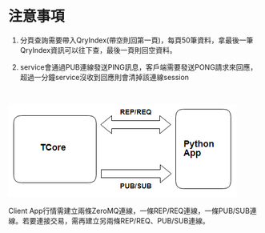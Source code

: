 

# 注意事項
1. 分頁查詢需要帶入QryIndex(帶空則回第一頁)，每頁50筆資料，拿最後一筆QryIndex資訊可以往下查，最後一頁則回空資料。

2. service會通過PUB連線發送PING訊息，客戶端需要發送PONG請求來回應，超過一分鐘service沒收到回應則會清掉該連線session

<br>

![](./A/python.png)

Client App行情需建立兩條ZeroMQ連線，一條REP/REQ連線，一條PUB/SUB連線。若要連接交易，需再建立另兩條REP/REQ、PUB/SUB連線。